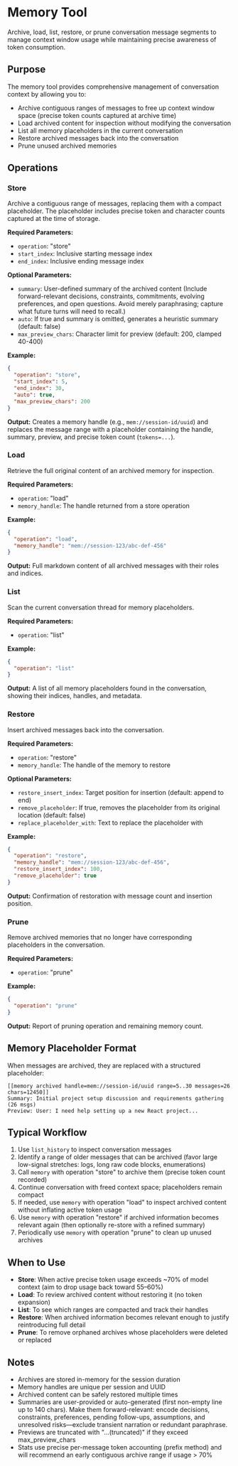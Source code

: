 # Memory Tool

Archive, load, list, restore, or prune conversation message segments to manage context window usage while maintaining precise awareness of token consumption.

## Purpose

The memory tool provides comprehensive management of conversation context by allowing you to:
- Archive contiguous ranges of messages to free up context window space (precise token counts captured at archive time)
- Load archived content for inspection without modifying the conversation
- List all memory placeholders in the current conversation
- Restore archived messages back into the conversation
- Prune unused archived memories

## Operations

### Store

Archive a contiguous range of messages, replacing them with a compact placeholder. The placeholder includes precise token and character counts captured at the time of storage.

**Required Parameters:**
- `operation`: "store"
- `start_index`: Inclusive starting message index
- `end_index`: Inclusive ending message index

**Optional Parameters:**
- `summary`: User-defined summary of the archived content (Include forward-relevant decisions, constraints, commitments, evolving preferences, and open questions. Avoid merely paraphrasing; capture what future turns will need to recall.)
- `auto`: If true and summary is omitted, generates a heuristic summary (default: false)
- `max_preview_chars`: Character limit for preview (default: 200, clamped 40-400)

**Example:**
```json
{
  "operation": "store",
  "start_index": 5,
  "end_index": 30,
  "auto": true,
  "max_preview_chars": 200
}
```

**Output:** Creates a memory handle (e.g., `mem://session-id/uuid`) and replaces the message range with a placeholder containing the handle, summary, preview, and precise token count (`tokens=...`).

### Load

Retrieve the full original content of an archived memory for inspection.

**Required Parameters:**
- `operation`: "load"
- `memory_handle`: The handle returned from a store operation

**Example:**
```json
{
  "operation": "load",
  "memory_handle": "mem://session-123/abc-def-456"
}
```

**Output:** Full markdown content of all archived messages with their roles and indices.

### List

Scan the current conversation thread for memory placeholders.

**Required Parameters:**
- `operation`: "list"

**Example:**
```json
{
  "operation": "list"
}
```

**Output:** A list of all memory placeholders found in the conversation, showing their indices, handles, and metadata.

### Restore

Insert archived messages back into the conversation.

**Required Parameters:**
- `operation`: "restore"
- `memory_handle`: The handle of the memory to restore

**Optional Parameters:**
- `restore_insert_index`: Target position for insertion (default: append to end)
- `remove_placeholder`: If true, removes the placeholder from its original location (default: false)
- `replace_placeholder_with`: Text to replace the placeholder with

**Example:**
```json
{
  "operation": "restore",
  "memory_handle": "mem://session-123/abc-def-456",
  "restore_insert_index": 100,
  "remove_placeholder": true
}
```

**Output:** Confirmation of restoration with message count and insertion position.

### Prune

Remove archived memories that no longer have corresponding placeholders in the conversation.

**Required Parameters:**
- `operation`: "prune"

**Example:**
```json
{
  "operation": "prune"
}
```

**Output:** Report of pruning operation and remaining memory count.

## Memory Placeholder Format

When messages are archived, they are replaced with a structured placeholder:

```
[[memory archived handle=mem://session-id/uuid range=5..30 messages=26 chars=12450]]
Summary: Initial project setup discussion and requirements gathering (26 msgs)
Preview: User: I need help setting up a new React project...
```

## Typical Workflow

1. Use `list_history` to inspect conversation messages
2. Identify a range of older messages that can be archived (favor large low-signal stretches: logs, long raw code blocks, enumerations)
3. Call `memory` with operation "store" to archive them (precise token count recorded)
4. Continue conversation with freed context space; placeholders remain compact
5. If needed, use `memory` with operation "load" to inspect archived content without inflating active token usage
6. Use `memory` with operation "restore" if archived information becomes relevant again (then optionally re-store with a refined summary)
7. Periodically use `memory` with operation "prune" to clean up unused archives

## When to Use

- **Store**: When active precise token usage exceeds ~70% of model context (aim to drop usage back toward 55–60%)
- **Load**: To review archived content without restoring it (no token expansion)
- **List**: To see which ranges are compacted and track their handles
- **Restore**: When archived information becomes relevant enough to justify reintroducing full detail
- **Prune**: To remove orphaned archives whose placeholders were deleted or replaced

## Notes

- Archives are stored in-memory for the session duration
- Memory handles are unique per session and UUID
- Archived content can be safely restored multiple times
- Summaries are user-provided or auto-generated (first non-empty line up to 140 chars). Make them forward-relevant: encode decisions, constraints, preferences, pending follow-ups, assumptions, and unresolved risks—exclude transient narration or redundant paraphrase.
- Previews are truncated with "...(truncated)" if they exceed max_preview_chars
- Stats use precise per-message token accounting (prefix method) and will recommend an early contiguous archive range if usage > 70%
